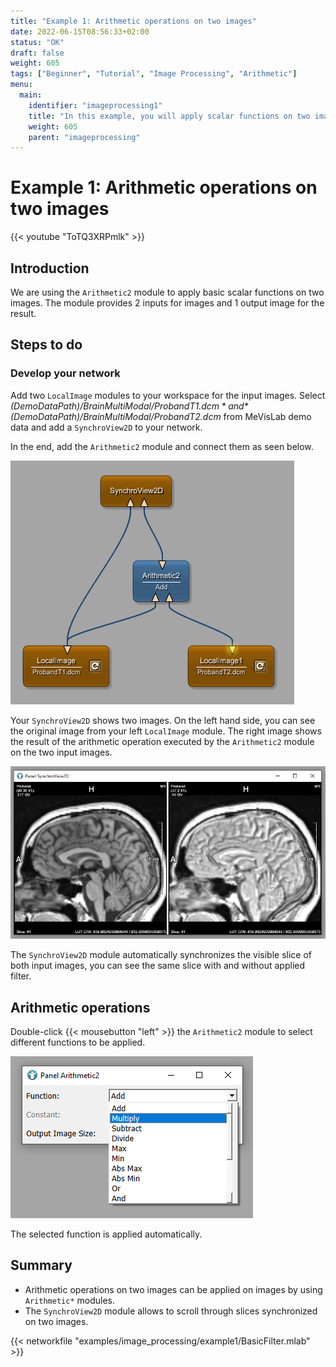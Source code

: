 ```yaml
---
title: "Example 1: Arithmetic operations on two images"
date: 2022-06-15T08:56:33+02:00
status: "OK"
draft: false
weight: 605
tags: ["Beginner", "Tutorial", "Image Processing", "Arithmetic"]
menu: 
  main:
    identifier: "imageprocessing1"
    title: "In this example, you will apply scalar functions on two images like Add, Multiply, Subtract, etc."
    weight: 605
    parent: "imageprocessing"
---
```


# Example 1: Arithmetic operations on two images

{{< youtube "ToTQ3XRPmlk" >}}

## Introduction
We are using the `Arithmetic2` module to apply basic scalar functions on two images. The module provides 2 inputs for images and 1 output image for the result.

## Steps to do
### Develop your network
Add two `LocalImage` modules to your workspace for the input images. Select *$(DemoDataPath)/BrainMultiModal/ProbandT1.dcm* and *$(DemoDataPath)/BrainMultiModal/ProbandT2.dcm* from MeVisLab demo data and add a `SynchroView2D` to your network.

In the end, add the `Arithmetic2` module and connect them as seen below.

![Example Network](/images/tutorials/image_processing/network_example1.png "Example Network")

Your `SynchroView2D` shows two images. On the left hand side, you can see the original image from your left `LocalImage` module. The right image shows the result of the arithmetic operation executed by the `Arithmetic2` module on the two input images.

![SynchroView2D](/images/tutorials/image_processing/arithmetic_viewer.png "SynchroView2D")

The `SynchroView2D` module automatically synchronizes the visible slice of both input images, you can see the same slice with and without applied filter.

## Arithmetic operations
Double-click {{< mousebutton "left" >}} the `Arithmetic2` module to select different functions to be applied.

![Arithmetic2](/images/tutorials/image_processing/arithmetic2.png "Arithmetic2")

The selected function is applied automatically.

## Summary
* Arithmetic operations on two images can be applied on images by using `Arithmetic*` modules.
* The `SynchroView2D` module allows to scroll through slices synchronized on two images.

{{< networkfile "examples/image_processing/example1/BasicFilter.mlab" >}}
